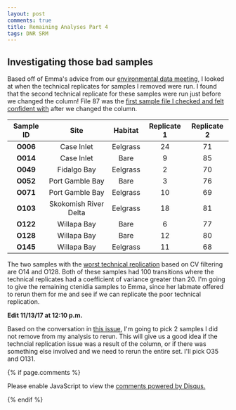 ```yaml
---
layout: post
comments: true
title: Remaining Analyses Part 4
tags: DNR SRM
---
```


## Investigating those bad samples

Based off of Emma's advice from our [environmental data meeting](https://yaaminiv.github.io/Environmental-Data-Meeting/), I looked at when the technical replicates for samples I removed were run. I found that the second technical replicate for these samples were run just before we changed the column! File 87 was the [first sample file I checked and felt confident with](https://yaaminiv.github.io/SRM-Assay-Day6/) after we changed the column.

| **Sample ID** |        **Site**       | **Habitat** | **Replicate 1** | **Replicate 2** |
|:-------------:|:---------------------:|:-----------:|:---------------:|:---------------:|
|    **O006**   |       Case Inlet      |   Eelgrass  |        24       |        71       |
|    **O014**   |       Case Inlet      |     Bare    |        9        |        85       |
|    **O049**   |      Fidalgo Bay      |   Eelgrass  |        2        |        70       |
|    **O052**   |    Port Gamble Bay    |     Bare    |        3        |        76       |
|    **O071**   |    Port Gamble Bay    |   Eelgrass  |        10       |        69       |
|    **O103**   | Skokomish River Delta |   Eelgrass  |        18       |        81       |
|    **O122**   |      Willapa Bay      |     Bare    |        6        |        77       |
|    **O128**   |      Willapa Bay      |     Bare    |        12       |        80       |
|    **O145**   |      Willapa Bay      |   Eelgrass  |        11       |        68       |

The two samples with the [worst technical replication](https://yaaminiv.github.io/Correlating-Technical-Replicates-Part9/) based on CV filtering are O14 and O128. Both of these samples had 100 transitions where the technical replicates had a coefficient of variance greater than 20. I'm going to give the remaining ctenidia samples to Emma, since her labmate offered to rerun them for me and see if we can replicate the poor technical replication.

**Edit 11/13/17 at 12:10 p.m.**

Based on the conversation in [this issue](https://github.com/RobertsLab/project-oyster-oa/issues/40), I'm going to pick 2 samples I did not remove from my analysis to rerun. This will give us a good idea if the techncial replication issue was a result of the column, or if there was something else involved and we need to rerun the entire set. I'll pick O35 and O131.

{% if page.comments %}

<div id="disqus_thread"></div>
<script>

/**
*  RECOMMENDED CONFIGURATION VARIABLES: EDIT AND UNCOMMENT THE SECTION BELOW TO INSERT DYNAMIC VALUES FROM YOUR PLATFORM OR CMS.
*  LEARN WHY DEFINING THESE VARIABLES IS IMPORTANT: https://disqus.com/admin/universalcode/#configuration-variables*/
/*
var disqus_config = function () {
this.page.url = PAGE_URL;  // Replace PAGE_URL with your page's canonical URL variable
this.page.identifier = PAGE_IDENTIFIER; // Replace PAGE_IDENTIFIER with your page's unique identifier variable
};
*/
(function() { // DON'T EDIT BELOW THIS LINE
var d = document, s = d.createElement('script');
s.src = 'https://the-responsible-grad-student.disqus.com/embed.js';
s.setAttribute('data-timestamp', +new Date());
(d.head || d.body).appendChild(s);
})();
</script>
<noscript>Please enable JavaScript to view the <a href="https://disqus.com/?ref_noscript">comments powered by Disqus.</a></noscript>

{% endif %}

<script id="dsq-count-scr" src="//the-responsible-grad-student.disqus.com/count.js" async></script>
